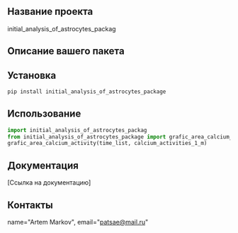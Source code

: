 ## Название проекта
initial_analysis_of_astrocytes_packag

## Описание вашего пакета

## Установка

```bash
pip install initial_analysis_of_astrocytes_package
```

## Использование

```python
import initial_analysis_of_astrocytes_packag
from initial_analysis_of_astrocytes_package import grafic_area_calcium_activity
grafic_area_calcium_activity(time_list, calcium_activities_1_m)
```
## Документация

[Ссылка на документацию] 


## Контакты

name="Artem Markov", email="patsae@mail.ru"